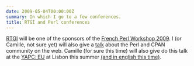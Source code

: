 ```yaml
---
date: 2009-05-04T00:00:00Z
summary: In which I go to a few conferences.
title: RTGI and Perl conferences
---
```


<a href="http://rtgi.fr">RTGI</a> will be one of the sponsors of the <a href="http://conferences.mongueurs.net/fpw2009/">French Perl Workshop 2009</a>. I (or Camille, not sure yet) will also give a <a href="http://conferences.mongueurs.net/fpw2009/talk/1934">talk</a> about the Perl and CPAN community on the web. Camille (for sure this time) will also give do this talk at the <a href="http://yapceurope2009.org/ye2009/">YAPC::EU</a> at Lisbon this summer <a href="http://yapceurope2009.org/ye2009/talk/2061">(and in english this time)</a>.
